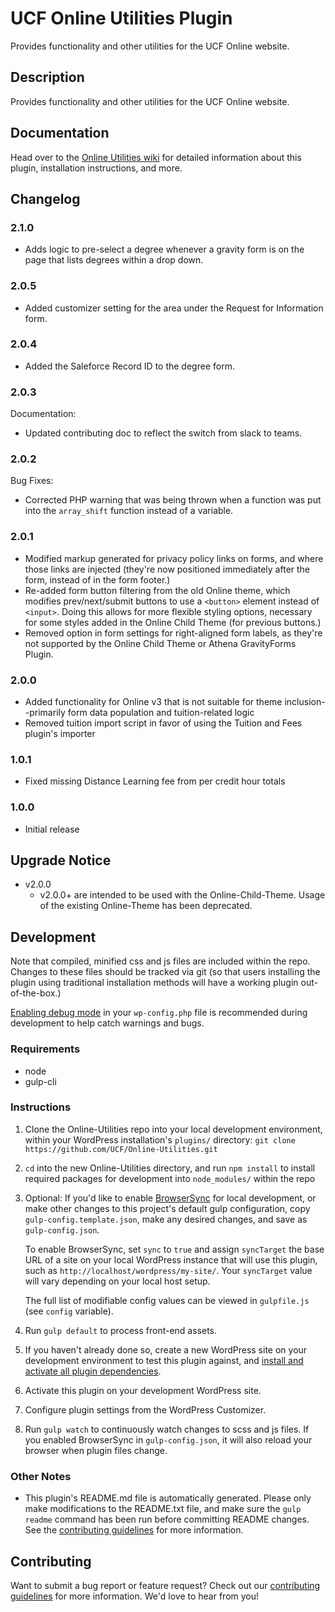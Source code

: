 # UCF Online Utilities Plugin #

Provides functionality and other utilities for the UCF Online website.

## Description ##

Provides functionality and other utilities for the UCF Online website.


## Documentation ##

Head over to the [Online Utilities wiki](https://github.com/UCF/Online-Utilities/wiki) for detailed information about this plugin, installation instructions, and more.


## Changelog ##

### 2.1.0 ###
* Adds logic to pre-select a degree whenever a gravity form is on the page that lists degrees within a drop down.

### 2.0.5 ###
* Added customizer setting for the area under the Request for Information form.

### 2.0.4 ###
* Added the Saleforce Record ID to the degree form.

### 2.0.3 ###
Documentation:
* Updated contributing doc to reflect the switch from slack to teams.

### 2.0.2 ###
Bug Fixes:
* Corrected PHP warning that was being thrown when a function was put into the `array_shift` function instead of a variable.

### 2.0.1 ###
* Modified markup generated for privacy policy links on forms, and where those links are injected (they're now positioned immediately after the form, instead of in the form footer.)
* Re-added form button filtering from the old Online theme, which modifies prev/next/submit buttons to use a `<button>` element instead of `<input>`. Doing this allows for more flexible styling options, necessary for some styles added in the Online Child Theme (for previous buttons.)
* Removed option in form settings for right-aligned form labels, as they're not supported by the Online Child Theme or Athena GravityForms Plugin.

### 2.0.0 ###
* Added functionality for Online v3 that is not suitable for theme inclusion--primarily form data population and tuition-related logic
* Removed tuition import script in favor of using the Tuition and Fees plugin's importer

### 1.0.1 ###
* Fixed missing Distance Learning fee from per credit hour totals

### 1.0.0 ###
* Initial release


## Upgrade Notice ##

* v2.0.0
  * v2.0.0+ are intended to be used with the Online-Child-Theme.  Usage of the existing Online-Theme has been deprecated.


## Development ##

Note that compiled, minified css and js files are included within the repo.  Changes to these files should be tracked via git (so that users installing the plugin using traditional installation methods will have a working plugin out-of-the-box.)

[Enabling debug mode](https://codex.wordpress.org/Debugging_in_WordPress) in your `wp-config.php` file is recommended during development to help catch warnings and bugs.

### Requirements ###
* node
* gulp-cli

### Instructions ###
1. Clone the Online-Utilities repo into your local development environment, within your WordPress installation's `plugins/` directory: `git clone https://github.com/UCF/Online-Utilities.git`
2. `cd` into the new Online-Utilities directory, and run `npm install` to install required packages for development into `node_modules/` within the repo
3. Optional: If you'd like to enable [BrowserSync](https://browsersync.io) for local development, or make other changes to this project's default gulp configuration, copy `gulp-config.template.json`, make any desired changes, and save as `gulp-config.json`.

    To enable BrowserSync, set `sync` to `true` and assign `syncTarget` the base URL of a site on your local WordPress instance that will use this plugin, such as `http://localhost/wordpress/my-site/`.  Your `syncTarget` value will vary depending on your local host setup.

    The full list of modifiable config values can be viewed in `gulpfile.js` (see `config` variable).
3. Run `gulp default` to process front-end assets.
4. If you haven't already done so, create a new WordPress site on your development environment to test this plugin against, and [install and activate all plugin dependencies](https://github.com/UCF/Online-Utilities/wiki/Installation#installation-requirements).
5. Activate this plugin on your development WordPress site.
6. Configure plugin settings from the WordPress Customizer.
7. Run `gulp watch` to continuously watch changes to scss and js files.  If you enabled BrowserSync in `gulp-config.json`, it will also reload your browser when plugin files change.

### Other Notes ###
* This plugin's README.md file is automatically generated. Please only make modifications to the README.txt file, and make sure the `gulp readme` command has been run before committing README changes.  See the [contributing guidelines](https://github.com/UCF/Online-Utilities/blob/master/CONTRIBUTING.md) for more information.


## Contributing ##

Want to submit a bug report or feature request?  Check out our [contributing guidelines](https://github.com/UCF/Online-Utilities/blob/master/CONTRIBUTING.md) for more information.  We'd love to hear from you!
